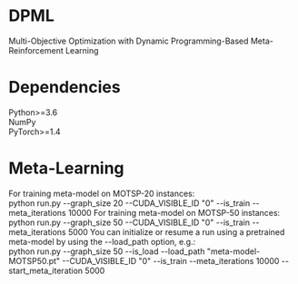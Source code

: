 # DPML
Multi-Objective Optimization with Dynamic Programming-Based Meta-Reinforcement Learning 
# Dependencies
Python>=3.6 <br>
NumPy <br>
PyTorch>=1.4 <br>
# Meta-Learning
For training meta-model on MOTSP-20 instances: <br>
python run.py --graph_size 20 --CUDA_VISIBLE_ID "0" --is_train --meta_iterations 10000
For training meta-model on MOTSP-50 instances: <br>
python run.py --graph_size 50 --CUDA_VISIBLE_ID "0" --is_train --meta_iterations 5000
You can initialize or resume a run using a pretrained meta-model by using the --load_path option, e.g.: <br>
python run.py --graph_size 50 --is_load --load_path "meta-model-MOTSP50.pt" --CUDA_VISIBLE_ID "0" --is_train --meta_iterations 10000 --start_meta_iteration 5000
